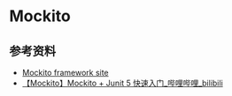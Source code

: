 # Mockito

## 参考资料

- [Mockito framework site](https://site.mockito.org/)
- [【Mockito】Mockito + Junit 5 快速入门\_哔哩哔哩\_bilibili](https://www.bilibili.com/video/BV15S4y1F7Xr)

